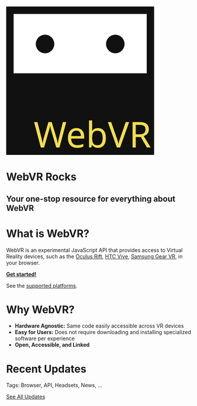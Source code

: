 <!--
title: What is WebVR?
use_default_title: true
keywords: [reference]
date_published: 2017-11-04
date_updated: 2017-11-07
-->

![WebVR Rocks](/img/webvr-logo.svg)

# WebVR Rocks

## Your one-stop resource for everything about WebVR

# What is WebVR?

WebVR is an experimental JavaScript API that provides access to Virtual Reality devices, such as the [Oculus Rift](https://www3.oculus.com/rift/), [HTC Vive](https://www.vive.com/), [Samsung Gear VR](http://www.samsung.com/global/galaxy/gear-vr/), in your browser.

**[Get started!](/getting-started)**

See the [supported platforms](/getting-started/platforms).

# Why WebVR?


* **Hardware Agnostic:** Same code
easily accessible across VR
devices
* **Easy for Users:** Does not
require downloading and
installing specialized
software per experience
* **Open, Accessible, and Linked**

# Recent Updates

Tags: Browser, API, Headsets, News, ...

[See All Updates]()